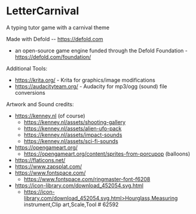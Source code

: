 # LetterCarnival
A typing tutor game with a carnival theme

Made with Defold -- https://defold.com
* an open-source game engine funded through the Defold Foundation - https://defold.com/foundation/

Additional Tools:
* https://krita.org/ - Krita for graphics/image modifications
* https://audacityteam.org/ - Audacity for mp3/ogg (sound) file conversions

Artwork and Sound credits:
* https://kenney.nl  (of course)
  * https://kenney.nl/assets/shooting-gallery
  * https://kenney.nl/assets/alien-ufo-pack
  * https://kenney.nl/assets/impact-sounds
  * https://kenney.nl/assets/sci-fi-sounds
* https://opengameart.org/
  * https://opengameart.org/content/sprites-from-porcupop  (balloons)
* https://flaticons.net/
* https://www.zapsplat.com/
* https://www.fontspace.com/
  * https://www.fontspace.com/ringmaster-font-f6208
* https://icon-library.com/download_452054.svg.html
  * https://icon-library.com/download_452054.svg.html>Hourglass,Measuring instrument,Clip art,Scale,Tool # 62592

